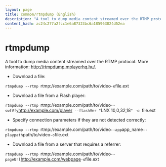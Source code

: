 ```yaml
---
layout: page
title: common/rtmpdump (English)
description: "A tool to dump media content streamed over the RTMP protocol."
content_hash: ac24c277a2fcc1e6a87323bc6a185963024d52ea
---
```

# rtmpdump

A tool to dump media content streamed over the RTMP protocol.
More information: <http://rtmpdump.mplayerhq.hu/>.

- Download a file:

`rtmpdump --rtmp `<span class="tldr-var badge badge-pill bg-dark-lm bg-white-dm text-white-lm text-dark-dm font-weight-bold">rtmp://example.com/path/to/video</span>` -o `<span class="tldr-var badge badge-pill bg-dark-lm bg-white-dm text-white-lm text-dark-dm font-weight-bold">file.ext</span>

- Download a file from a Flash player:

`rtmpdump --rtmp `<span class="tldr-var badge badge-pill bg-dark-lm bg-white-dm text-white-lm text-dark-dm font-weight-bold">rtmp://example.com/path/to/video</span>` --swfVfy `<span class="tldr-var badge badge-pill bg-dark-lm bg-white-dm text-white-lm text-dark-dm font-weight-bold">http://example.com/player</span>` --flashVer "`<span class="tldr-var badge badge-pill bg-dark-lm bg-white-dm text-white-lm text-dark-dm font-weight-bold">LNX 10,0,32,18</span>`" -o `<span class="tldr-var badge badge-pill bg-dark-lm bg-white-dm text-white-lm text-dark-dm font-weight-bold">file.ext</span>

- Specify connection parameters if they are not detected correctly:

`rtmpdump --rtmp `<span class="tldr-var badge badge-pill bg-dark-lm bg-white-dm text-white-lm text-dark-dm font-weight-bold">rtmp://example.com/path/to/video</span>` --app `<span class="tldr-var badge badge-pill bg-dark-lm bg-white-dm text-white-lm text-dark-dm font-weight-bold">app_name</span>` --playpath `<span class="tldr-var badge badge-pill bg-dark-lm bg-white-dm text-white-lm text-dark-dm font-weight-bold">path/to/video</span>` -o `<span class="tldr-var badge badge-pill bg-dark-lm bg-white-dm text-white-lm text-dark-dm font-weight-bold">file.ext</span>

- Download a file from a server that requires a referrer:

`rtmpdump --rtmp `<span class="tldr-var badge badge-pill bg-dark-lm bg-white-dm text-white-lm text-dark-dm font-weight-bold">rtmp://example.com/path/to/video</span>` --pageUrl `<span class="tldr-var badge badge-pill bg-dark-lm bg-white-dm text-white-lm text-dark-dm font-weight-bold">http://example.com/webpage</span>` -o `<span class="tldr-var badge badge-pill bg-dark-lm bg-white-dm text-white-lm text-dark-dm font-weight-bold">file.ext</span>
